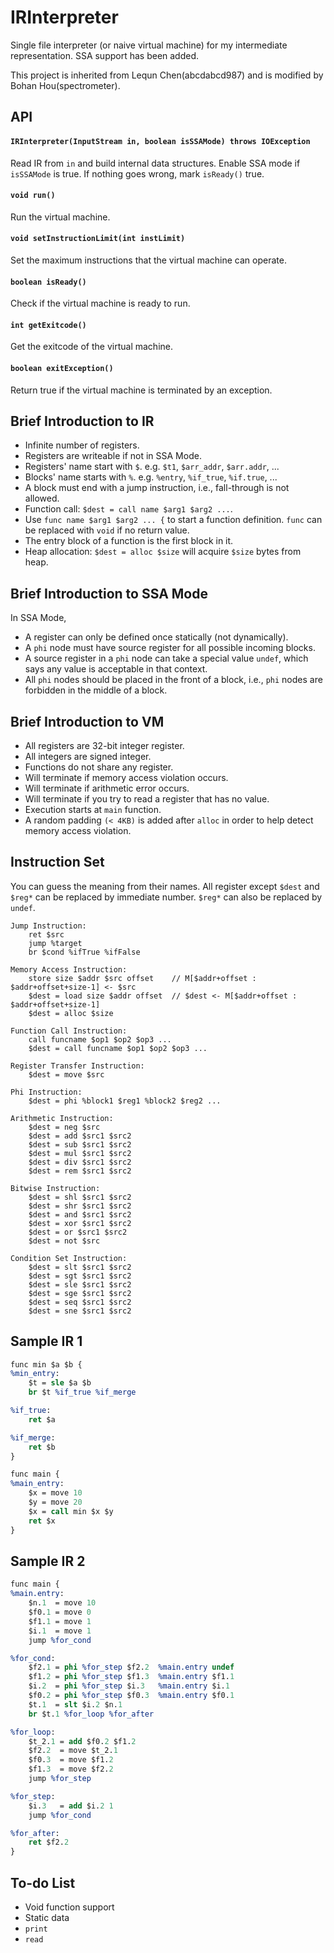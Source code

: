 # IRInterpreter
Single file interpreter (or naive virtual machine) for my intermediate representation. SSA support has been added.

This project is inherited from Lequn Chen(abcdabcd987) and is modified by Bohan Hou(spectrometer). 

## API

#### `IRInterpreter(InputStream in, boolean isSSAMode) throws IOException`
Read IR from `in` and build internal data structures. Enable SSA mode if `isSSAMode` is true. If nothing goes wrong, mark `isReady()` true.

#### `void run()`
Run the virtual machine.

#### `void setInstructionLimit(int instLimit)`
Set the maximum instructions that the virtual machine can operate.

#### `boolean isReady()`
Check if the virtual machine is ready to run.

#### `int getExitcode()`
Get the exitcode of the virtual machine.

#### `boolean exitException()`
Return true if the virtual machine is terminated by an exception.

## Brief Introduction to IR

- Infinite number of registers.
- Registers are writeable if not in SSA Mode.
- Registers' name start with `$`. e.g. `$t1`, `$arr_addr`, `$arr.addr`, ...
- Blocks' name starts with `%`. e.g. `%entry`, `%if_true`, `%if.true`, ...
- A block must end with a jump instruction, i.e., fall-through is not allowed.
- Function call: `$dest = call name $arg1 $arg2 ...`.
- Use `func name $arg1 $arg2 ... {` to start a function definition. `func` can be replaced with `void` if no return value.
- The entry block of a function is the first block in it.
- Heap allocation: `$dest = alloc $size` will acquire `$size` bytes from heap.

## Brief Introduction to SSA Mode

In SSA Mode,

- A register can only be defined once statically (not dynamically).
- A `phi` node must have source register for all possible incoming blocks.
- A source register in a `phi` node can take a special value `undef`, which says any value is acceptable in that context.
- All `phi` nodes should be placed in the front of a block, i.e., `phi` nodes are forbidden in the middle of a block.

## Brief Introduction to VM

- All registers are 32-bit integer register.
- All integers are signed integer.
- Functions do not share any register.
- Will terminate if memory access violation occurs.
- Will terminate if arithmetic error occurs.
- Will terminate if you try to read a register that has no value.
- Execution starts at `main` function.
- A random padding `(< 4KB)` is added after `alloc` in order to help detect memory access violation.

## Instruction Set

You can guess the meaning from their names. All register except `$dest` and `$reg*` can be replaced by immediate number. `$reg*` can also be replaced by `undef`.

```
Jump Instruction:
    ret $src
    jump %target
    br $cond %ifTrue %ifFalse

Memory Access Instruction:
    store size $addr $src offset    // M[$addr+offset : $addr+offset+size-1] <- $src
    $dest = load size $addr offset  // $dest <- M[$addr+offset : $addr+offset+size-1]
    $dest = alloc $size

Function Call Instruction:
    call funcname $op1 $op2 $op3 ...
    $dest = call funcname $op1 $op2 $op3 ...

Register Transfer Instruction:
    $dest = move $src

Phi Instruction:
    $dest = phi %block1 $reg1 %block2 $reg2 ...

Arithmetic Instruction:
    $dest = neg $src
    $dest = add $src1 $src2
    $dest = sub $src1 $src2
    $dest = mul $src1 $src2
    $dest = div $src1 $src2
    $dest = rem $src1 $src2

Bitwise Instruction:
    $dest = shl $src1 $src2
    $dest = shr $src1 $src2
    $dest = and $src1 $src2
    $dest = xor $src1 $src2
    $dest = or $src1 $src2
    $dest = not $src

Condition Set Instruction:
    $dest = slt $src1 $src2
    $dest = sgt $src1 $src2
    $dest = sle $src1 $src2
    $dest = sge $src1 $src2
    $dest = seq $src1 $src2
    $dest = sne $src1 $src2
```

## Sample IR 1

```llvm
func min $a $b {
%min_entry:
    $t = sle $a $b
    br $t %if_true %if_merge

%if_true:
    ret $a

%if_merge:
    ret $b
}

func main {
%main_entry:
    $x = move 10
    $y = move 20
    $x = call min $x $y 
    ret $x
}
```

## Sample IR 2

```llvm
func main {
%main.entry:
    $n.1  = move 10
    $f0.1 = move 0
    $f1.1 = move 1
    $i.1  = move 1
    jump %for_cond

%for_cond:
    $f2.1 = phi %for_step $f2.2  %main.entry undef
    $f1.2 = phi %for_step $f1.3  %main.entry $f1.1
    $i.2  = phi %for_step $i.3   %main.entry $i.1
    $f0.2 = phi %for_step $f0.3  %main.entry $f0.1
    $t.1  = slt $i.2 $n.1
    br $t.1 %for_loop %for_after

%for_loop:
    $t_2.1 = add $f0.2 $f1.2
    $f2.2  = move $t_2.1
    $f0.3  = move $f1.2
    $f1.3  = move $f2.2
    jump %for_step

%for_step:
    $i.3   = add $i.2 1
    jump %for_cond

%for_after:
    ret $f2.2
}
```

## To-do List

- Void function support
- Static data
- `print`
- `read`


